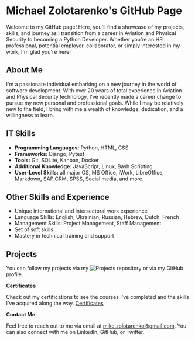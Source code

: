 # Michael Zolotarenko's GitHub Page

Welcome to my GitHub page! Here, you'll find a showcase of my projects, skills, and journey as I transition from a career in Aviation and Physical Security to becoming a Python Developer. Whether you're an HR professional, potential employer, collaborator, or simply interested in my work, I'm glad you're here!

## About Me

I'm a passionate individual embarking on a new journey in the world of software development. With over 20 years of total experience in Aviation and Physical Security technology, I've recently made a career change to pursue my new personal and professional goals. While I may be relatively new to the field, I bring with me a wealth of knowledge, dedication, and a willingness to learn.

## IT Skills

- **Programming Languages:** Python, HTML, CSS
- **Frameworks:** Django, Pytest
- **Tools:** Git, SQLite, Kanban, Docker
- **Additional Knowledge:** JavaScript, Linux, Bash Scripting
- **User-Level Skills:** all major OS, MS Office, iWork, LibreOffice, Markdown, SAP CRM, SPSS, Social media, and more.

## Other Skills and Experience

- Unique international and intersectoral work experience
- Language Skills: English, Ukrainian, Russian, Hebrew, Dutch, French
- Management Skills: Project Management, Staff Management
- Set of soft skills
- Mastery in technical training and support

## Projects

You can follow my projects via my ![Projects](mikezolo/portfolio/) repository or via my GitHub profile.

**Certificates**

Check out my certifications to see the courses I've completed and the skills I've acquired along the way. [Certificates](https://mikezolo.linkedin.com)

**Contact Me**

Feel free to reach out to me via email at [mike.zolotarenko@gmail.com](mailto:mike.zolotarenko@gmail.com). You can also connect with me on LinkedIn, GitHub, or Twitter.
